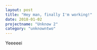 ```yaml
---
layout: post
title: "Hey man, finally I'm working!"
date: 2018-01-02
projectname: "Unknow 2"
category: "unknowntwo"
---
```


Yeeeeei